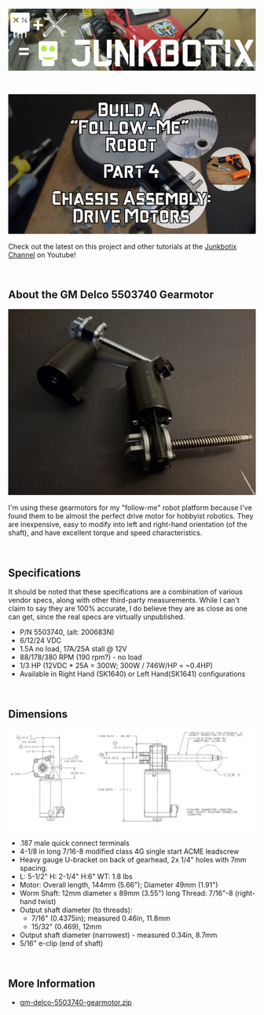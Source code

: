 ![Junkbotix Banner](./images/banner-1024px.jpg)

<br>

[![Part 4](./images/chassis-drive-motors-720px.jpg)](https://www.youtube.com/watch?v=3PZSopR8Igc)

Check out the latest on this project and other tutorials at the [Junkbotix Channel](https://www.youtube.com/channel/UCNxQ47xBEYjD-mey_lxj9Aw) on Youtube!

<br>

## About the GM Delco 5503740 Gearmotor

![GM Delco Gearmotors](./images/gm-delco-motors-720px.jpg)

I'm using these gearmotors for my "follow-me" robot platform because I've found them to be almost the perfect drive motor for hobbyist robotics. They are inexpensive, easy to modify into left and right-hand orientation (of the shaft), and have excellent torque and speed characteristics.

<br>

## Specifications

It should be noted that these specifications are a combination of various vendor specs, along with other third-party measurements. While I can't claim to say they are 100% accurate, I do believe they are as close as one can get, since the real specs are virtually unpublished.

* P/N 5503740, (alt: 200683N)
* 6/12/24 VDC
* 1.5A no load, 17A/25A stall @ 12V
* 88/178/380 RPM (190 rpm?) - no load
* 1/3 HP (12VDC * 25A = 300W; 300W / 746W/HP = ~0.4HP) 
* Available in Right Hand (SK1640) or Left Hand(SK1641) configurations

<br>

## Dimensions

![Measurements](./files/diagram.jpg)

* .187 male quick connect terminals
* 4-1/8 in long 7/16-8 modified class 4G single start ACME leadscrew
* Heavy gauge U-bracket on back of gearhead, 2x 1/4" holes with 7mm spacing.
* L: 5-1/2"  H: 2-1/4"  H:6"  WT: 1.8 lbs
* Motor: Overall length, 144mm (5.66"); Diameter 49mm (1.91") 
* Worm Shaft: 12mm diameter x 89mm (3.55") long
  Thread: 7/16"-8 (right-hand twist) 
* Output shaft diameter (to threads):
     - 7/16" (0.4375in); measured 0.46in, 11.8mm
     - 15/32" (0.469), 12mm
* Output shaft diameter (narrowest) - measured 0.34in, 8.7mm
* 5/16" e-clip (end of shaft)

<br>

## More Information

* [gm-delco-5503740-gearmotor.zip](./files/gm-delco-5503740-gearmotor.zip)